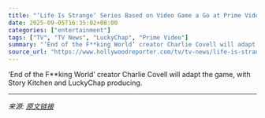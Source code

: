 ```yaml
---
title: "‘Life Is Strange’ Series Based on Video Game a Go at Prime Video"
date: 2025-09-05T16:35:02+08:00
categories: ["entertainment"]
tags: ["TV", "TV News", "LuckyChap", "Prime Video"]
summary: "‘End of the F**king World’ creator Charlie Covell will adapt the game, with Story Kitchen and LuckyChap producing."
source_url: "https://www.hollywoodreporter.com/tv/tv-news/life-is-strange-series-video-game-prime-video-1236362377/"
---
```


‘End of the F**king World’ creator Charlie Covell will adapt the game, with Story Kitchen and LuckyChap producing.

---

*来源: [原文链接](https://www.hollywoodreporter.com/tv/tv-news/life-is-strange-series-video-game-prime-video-1236362377/)*
